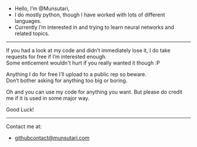 - Hello, I’m @Munsutari,
- I do mostly python, though I have worked with lots of different languages.
- Currently I’m interested in and trying to learn neural networks and related topics.

---------

If you had a look at my code and didn’t immediately lose it, I do take requests for free if I’m interested enough.<br>
Some enticement wouldn't hurt if you really wanted it though :P

Anything I do for free I’ll upload to a public rep so beware.<br>
Don’t bother asking for anything too big or boring.

Oh and you can use my code for anything you want.
But please do credit me if it is used in some major way.

Good Luck!

--------

Contact me at:

- githubcontact@munsutari.com

